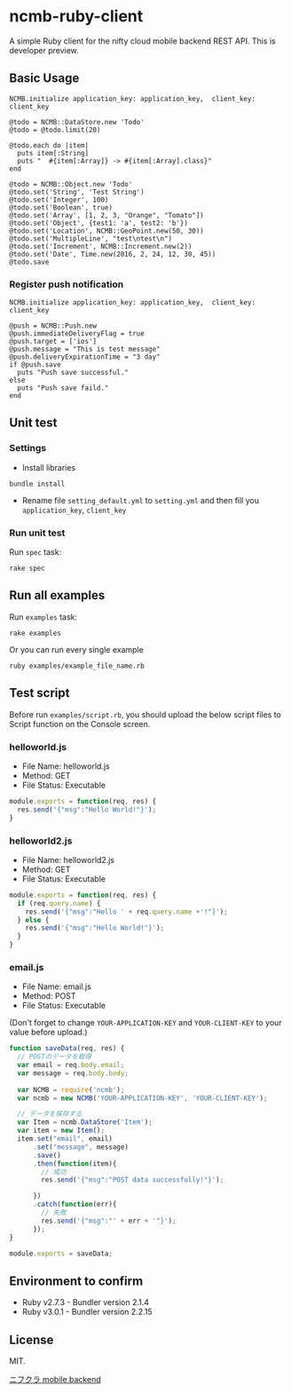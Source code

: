 ncmb-ruby-client
================

A simple Ruby client for the nifty cloud mobile backend REST API. This is developer preview.

Basic Usage
-----------

```
NCMB.initialize application_key: application_key,  client_key: client_key

@todo = NCMB::DataStore.new 'Todo'
@todo = @todo.limit(20)

@todo.each do |item|
  puts item[:String]
  puts "  #{item[:Array]} -> #{item[:Array].class}"
end

@todo = NCMB::Object.new 'Todo'
@todo.set('String', 'Test String')
@todo.set('Integer', 100)
@todo.set('Boolean', true)
@todo.set('Array', [1, 2, 3, "Orange", "Tomato"])
@todo.set('Object', {test1: 'a', test2: 'b'})
@todo.set('Location', NCMB::GeoPoint.new(50, 30))
@todo.set('MultipleLine', "test\ntest\n")
@todo.set('Increment', NCMB::Increment.new(2))
@todo.set('Date', Time.new(2016, 2, 24, 12, 30, 45))
@todo.save
```

### Register push notification

```
NCMB.initialize application_key: application_key,  client_key: client_key

@push = NCMB::Push.new
@push.immediateDeliveryFlag = true
@push.target = ['ios']
@push.message = "This is test message"
@push.deliveryExpirationTime = "3 day"
if @push.save
  puts "Push save successful."
else
  puts "Push save faild."
end
```

## Unit test

### Settings
* Install libraries
```
bundle install
```
* Rename file `setting_default.yml` to `setting.yml` and then fill you `application_key`, `client_key`

### Run unit test 
Run `spec` task:
```
rake spec
```

## Run all examples

Run `examples` task:

```
rake examples
```

Or you can run every single example

```
ruby examples/example_file_name.rb
```

## Test script

Before run `examples/script.rb`, you should upload the below script files to Script function on the Console screen.

### helloworld.js

* File Name: helloworld.js
* Method: GET
* File Status: Executable
```javascript
module.exports = function(req, res) {
  res.send('{"msg":"Hello World!"}');
}
```

### helloworld2.js

* File Name: helloworld2.js
* Method: GET
* File Status: Executable
```javascript
module.exports = function(req, res) {
  if (req.query.name) {
    res.send('{"msg":"Hello ' + req.query.name +'!"}');
  } else {
    res.send('{"msg":"Hello World!"}');
  }
}
```

### email.js

* File Name: email.js
* Method: POST
* File Status: Executable

(Don't forget to change `YOUR-APPLICATION-KEY` and `YOUR-CLIENT-KEY` to your value before upload.)

```javascript
function saveData(req, res) {
  // POSTのデータを取得
  var email = req.body.email;
  var message = req.body.body;
  
  var NCMB = require('ncmb');
  var ncmb = new NCMB('YOUR-APPLICATION-KEY', 'YOUR-CLIENT-KEY');

  // データを保存する
  var Item = ncmb.DataStore('Item');
  var item = new Item();
  item.set("email", email)
      .set("message", message)
      .save()
      .then(function(item){
        // 成功
        res.send('{"msg":"POST data successfully!"}');

      })
      .catch(function(err){
        // 失敗
        res.send('{"msg":"' + err + '"}');
      });
}

module.exports = saveData;
```

## Environment to confirm

* Ruby v2.7.3 - Bundler version 2.1.4
* Ruby v3.0.1 - Bundler version 2.2.15

## License

MIT.

[ニフクラ mobile backend](http://mb.cloud.nifty.com/)
